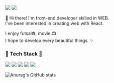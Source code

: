 <a href="https://duckguya.github.io/mysite/" target="_blank"><img src="https://img.shields.io/badge/BLOG-FF4655?style=flat-square&logo=Undertale&logoColor=white"/></a> <img src="https://img.shields.io/badge/duckguya@gmail.com-F7931E?style=flat-square&logo=Gmail&logoColor=white"/>

👋  Hi there! I'm front-end developer skilled in WEB.   
I've been interested in creating web with React.

I enjoy futsal⚽️, movie.📺   
I hope to develop every beautiful things. ✨


### 🚀 Tech Stack 🚀
<img src="https://img.shields.io/badge/Javascript-F7DF1E?style=flat-square&logo=JavaScript&logoColor=white"/> <img src="https://img.shields.io/badge/React-61DAFB?style=flat-square&logo=React&logoColor=white"/> <img src="https://img.shields.io/badge/Typescript-3178C6?style=flat-square&logo=TypeScript&logoColor=white"/> <img src="https://img.shields.io/badge/HTML5-E34F26?style=flat-square&logo=HTML5&logoColor=white"/> <img src="https://img.shields.io/badge/CSS-1572B6?style=flat-square&logo=CSS3&logoColor=white"/>
   
      
         
![Anurag's GitHub stats](https://github-readme-stats.vercel.app/api?username=duckguya&show_icons=true&theme=radical)

<!---
duckguya/duckguya is a ✨ special ✨ repository because its `README.md` (this file) appears on your GitHub profile.
You can click the Preview link to take a look at your changes.
--->
